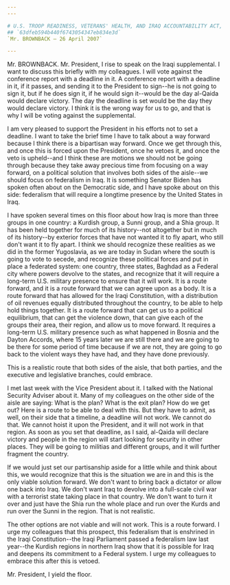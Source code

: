 ```yaml
---
---

# U.S. TROOP READINESS, VETERANS' HEALTH, AND IRAQ ACCOUNTABILITY ACT,
## `63dfeb594b440f6743054347eb834e3d`
`Mr. BROWNBACK — 26 April 2007`

---
```



Mr. BROWNBACK. Mr. President, I rise to speak on the Iraqi 
supplemental. I want to discuss this briefly with my colleagues. I will 
vote against the conference report with a deadline in it. A conference 
report with a deadline in it, if it passes, and sending it to the 
President to sign--he is not going to sign it, but if he does sign it, 
if he would sign it--would be the day al-Qaida would declare victory. 
The day the deadline is set would be the day they would declare 
victory. I think it is the wrong way for us to go, and that is why I 
will be voting against the supplemental.

I am very pleased to support the President in his efforts not to set 
a deadline. I want to take the brief time I have to talk about a way 
forward because I think there is a bipartisan way forward. Once we get 
through this, and once this is forced upon the President, once he 
vetoes it, and once the veto is upheld--and I think these are motions 
we should not be going through because they take away precious time 
from focusing on a way forward, on a political solution that involves 
both sides of the aisle--we should focus on federalism in Iraq. It is 
something Senator Biden has spoken often about on the Democratic side, 
and I have spoke about on this side: federalism that will require a 
longtime presence by the United States in Iraq.

I have spoken several times on this floor about how Iraq is more than 
three groups in one country: a Kurdish group, a Sunni group, and a Shia 
group. It has been held together for much of its history--not 
altogether but in much of its history--by exterior forces that have not 
wanted it to fly apart, who still don't want it to fly apart. I think 
we should recognize these realities as we did in the former Yugoslavia, 
as we are today in Sudan where the south is going to vote to secede, 
and recognize these political forces and put in place a federated 
system: one country, three states, Baghdad as a Federal city where 
powers devolve to the states, and recognize that it will require a 
long-term U.S. military presence to ensure that it will work. It is a 
route forward, and it is a route forward that we can agree upon as a 
body. It is a route forward that has allowed for the Iraqi 
Constitution, with a distribution of oil revenues equally distributed 
throughout the country, to be able to help hold things together. It is 
a route forward that can get us to a political equilibrium, that can 
get the violence down, that can give each of the groups their area, 
their region, and allow us to move forward. It requires a long-term 
U.S. military presence such as what happened in Bosnia and the Dayton 
Accords, where 15 years later we are still there and we are going to be 
there for some period of time because if we are not, they are going to 
go back to the violent ways they have had, and they have done 
previously.

This is a realistic route that both sides of the aisle, that both 
parties, and the executive and legislative branches, could embrace.

I met last week with the Vice President about it. I talked with the 
National Security Adviser about it. Many of my colleagues on the other 
side of the aisle are saying: What is the plan? What is the exit plan? 
How do we get out? Here is a route to be able to deal with this. But 
they have to admit, as well, on their side that a timeline, a deadline 
will not work. We cannot do that. We cannot hoist it upon the 
President, and it will not work in that region. As soon as you set that 
deadline, as I said, al-Qaida will declare victory and people in the 
region will start looking for security in other places. They will be 
going to militias and different groups, and it will further fragment 
the country.

If we would just set our partisanship aside for a little while and 
think about this, we would recognize that this is the situation we are 
in and this is the only viable solution forward. We don't want to bring 
back a dictator or allow one back into Iraq. We don't want Iraq to 
devolve into a full-scale civil war with a terrorist state taking place 
in that country. We don't want to turn it over and just have the Shia 
run the whole place and run over the Kurds and run over the Sunni in 
the region. That is not realistic.

The other options are not viable and will not work. This is a route 
forward. I urge my colleagues that this prospect, this federalism that 
is enshrined in the Iraqi Constitution--the Iraqi Parliament passed a 
federalism law last year--the Kurdish regions in northern Iraq show 
that it is possible for Iraq and deepens its commitment to a Federal 
system. I urge my colleagues to embrace this after this is vetoed.

Mr. President, I yield the floor.